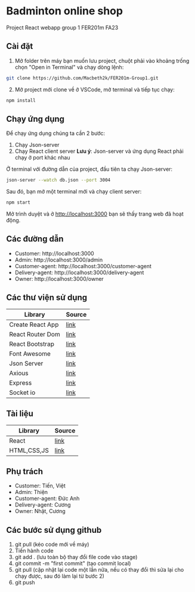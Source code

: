 # Badminton online shop
Project React webapp group 1 FER201m FA23

## Cài đặt 
1. Mở folder trên máy bạn muốn lưu project, chuột phải vào khoảng trống chọn "Open in Terminal" và chạy dòng lệnh:
```bash
git clone https://github.com/Macbeth2k/FER201m-Group1.git 
```  
2. Mở project mới clone về ở VSCode, mở terminal và tiếp tục chạy:
```bash
npm install 
```

## Chạy ứng dụng
Để chạy ứng dụng chúng ta cần 2 bước:
1. Chạy Json-server 
2. Chạy React client server
**Lưu ý**: Json-server và ứng dụng React phải chạy ở port khác nhau

Ở terminal với đường dẫn của project, đầu tiên ta chạy Json-server: 
```bash
json-server --watch db.json --port 3004
```
Sau đó, bạn mở một terminal mới và chạy client server:
```bash
npm start 
```
Mở trình duyệt và ở [http://localhost:3000](http://localhost:3000) bạn sẽ thấy trang web đã hoạt động.

## Các đường dẫn
- Customer: http://localhost:3000
- Admin: http://localhost:3000/admin
- Customer-agent: http://localhost:3000/customer-agent
- Delivery-agent: http://localhost:3000/delivery-agent
- Owner: http://localhost:3000/owner

## Các thư viện sử dụng
| Library | Source |
| ------ | ------ |
| Create React App | [link](https://github.com/facebook/create-react-app) |
| React Router Dom | [link](https://reactrouter.com/en/main) |
| React Bootstrap | [link](https://react-bootstrap.netlify.app/) |
| Font Awesome | [link](https://fontawesome.com/v5/docs/web/use-with/react) |
| Json Server | [link](https://github.com/typicode/json-server)|
| Axious | [link](https://github.com/axios/axios) |
| Express | [link](https://expressjs.com/) |
| Socket io | [link](https://socket.io/docs/v4/tutorial/introduction) |

## Tài liệu
| Library | Source |
| ------ | ------ |
| React | [link](https://react.dev/) |
| HTML,CSS,JS | [link](https://developer.mozilla.org/en-US/) |


## Phụ trách
- Customer: Tiến, Việt
- Admin: Thiện
- Customer-agent: Đức Anh
- Delivery-agent: Cương
- Owner: Nhật, Cương

## Các bước sử dụng github
1. git pull (kéo code mới về máy)
2. Tiến hành code
3. git add . (lưu toàn bộ thay đổi file code vào stage)
4. git commit -m "first commit" (tạo commit local)
5. git pull (cập nhật lại code một lần nữa, nếu có thay đổi thì sửa lại cho chạy được, sau đó làm lại từ bước 2)
6. git push 